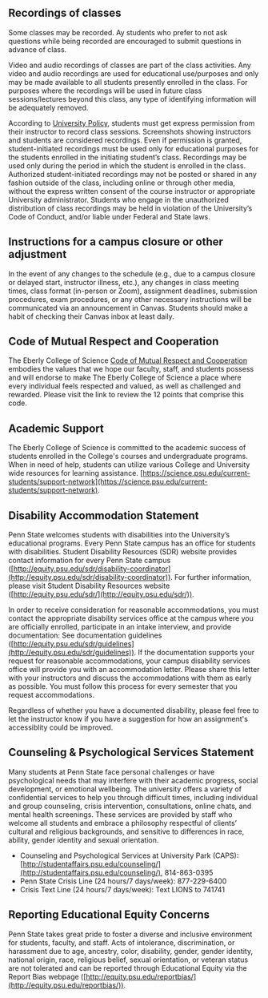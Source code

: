 ## Recordings of classes

Some classes may be recorded. Ay students who prefer to not ask questions while being recorded are encouraged to submit questions in advance of class.

Video and audio recordings of classes are part of the class activities. Any video and audio recordings are used for educational use/purposes and only may be made available to all students presently enrolled in the class. For purposes where the recordings will be used in future class sessions/lectures beyond this class, any type of identifying information will be adequately removed.

According to [University Policy](https://policy.psu.edu/policies/ad40), students must get express permission from their instructor to record class sessions. Screenshots showing instructors and students are considered recordings. Even if permission is granted, student-initiated recordings must be used only for educational purposes for the students enrolled in the initiating student’s class. Recordings may be used only during the period in which the student is enrolled in the class. Authorized student-initiated recordings may not be posted or shared in any fashion outside of the class, including online or through other media, without the express written consent of the course instructor or appropriate University administrator. Students who engage in the unauthorized distribution of class recordings may be held in violation of the University’s Code of Conduct, and/or liable under Federal and State laws.

## Instructions for a campus closure or other adjustment
In the event of any changes to the schedule (e.g., due to a campus closure or delayed start, instructor illness, etc.), any changes in class meeting times, class format (in-person or Zoom), assignment deadlines, submission procedures, exam procedures, or any other necessary instructions will be communicated via an announcement in Canvas.  Students should make a habit of checking their Canvas inbox at least daily.  

## Code of Mutual Respect and Cooperation
The Eberly College of Science [Code of Mutual Respect and Cooperation](https://science.psu.edu/climate-and-diversity/code-mutual-respect-and-cooperation) embodies the values that we hope our faculty, staff, and students possess and will endorse to make The Eberly College of Science a place where every individual feels respected and valued, as well as challenged and rewarded.
Please visit the link to review the 12 points that comprise this code.

## Academic Support
The Eberly College of Science is committed to the academic success of students enrolled in the College's courses and undergraduate programs.
When in need of help, students can utilize various College and University wide resources for learning assistance. [https://science.psu.edu/current-students/support-network](https://science.psu.edu/current-students/support-network).

## Disability Accommodation Statement

Penn State welcomes students with disabilities into the University’s educational programs. Every Penn State campus has an office for students with disabilities. Student Disability Resources (SDR) website provides contact information for every Penn State campus
([http://equity.psu.edu/sdr/disability-coordinator](http://equity.psu.edu/sdr/disability-coordinator)). For further information, please visit Student Disability Resources website ([http://equity.psu.edu/sdr/](http://equity.psu.edu/sdr/)).

In order to receive consideration for reasonable accommodations, you must contact the appropriate disability services office at the campus where you are officially enrolled, participate in an intake interview, and provide documentation: See documentation guidelines
([http://equity.psu.edu/sdr/guidelines](http://equity.psu.edu/sdr/guidelines)). If the documentation supports your request for reasonable accommodations, your campus disability services office will provide you with an accommodation letter. Please share this letter with your instructors and discuss the accommodations with them as early as possible. You must follow this process for every semester that you request accommodations.

Regardless of whether you have a documented disability, please feel free to let the instructor know if you have a suggestion for how an assignment's accessiblity could be improved.

## Counseling & Psychological Services Statement

Many students at Penn State face personal challenges or have psychological needs that may interfere with their academic progress, social development, or emotional wellbeing. The university offers a variety of confidential services to help you through difficult times, including individual and group counseling, crisis intervention, consultations, online chats, and mental health screenings. These services are provided by staff who welcome all students and embrace a philosophy respectful of clients’ cultural and religious backgrounds, and sensitive to differences in race, ability, gender identity and sexual orientation.

- Counseling and Psychological Services at University Park (CAPS): [http://studentaffairs.psu.edu/counseling/](http://studentaffairs.psu.edu/counseling/), 814-863-0395
- Penn State Crisis Line (24 hours/7 days/week): 877-229-6400
- Crisis Text Line (24 hours/7 days/week): Text LIONS to 741741

## Reporting Educational Equity Concerns

Penn State takes great pride to foster a diverse and inclusive environment for students, faculty, and staff. Acts of intolerance, discrimination, or harassment due to age, ancestry, color, disability, gender, gender identity, national origin, race, religious belief, sexual orientation, or veteran status are not tolerated and can be reported through Educational Equity via the Report Bias webpage ([http://equity.psu.edu/reportbias/](http://equity.psu.edu/reportbias/)).
